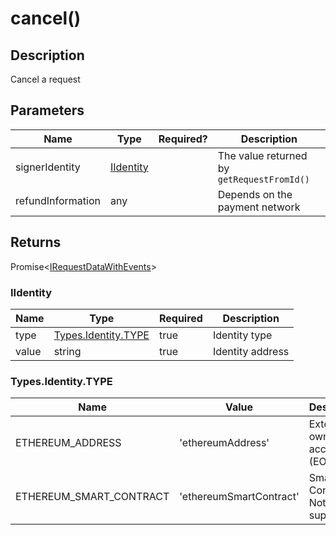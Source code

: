 # cancel()

## Description

Cancel a request

## Parameters

<table data-full-width="true"><thead><tr><th>Name</th><th>Type</th><th data-type="select">Required?</th><th>Description</th></tr></thead><tbody><tr><td>signerIdentity</td><td><a href="cancel.md#iidentity">IIdentity</a></td><td></td><td>The value returned by <code>getRequestFromId()</code></td></tr><tr><td>refundInformation</td><td>any</td><td></td><td>Depends on the payment network</td></tr></tbody></table>

## Returns

Promise<[IRequestDataWithEvents](../irequestdatawithevents.md)>

### IIdentity

<table data-full-width="true"><thead><tr><th>Name</th><th>Type</th><th data-type="checkbox">Required</th><th>Description</th></tr></thead><tbody><tr><td>type</td><td><a href="cancel.md#types.identity.type">Types.Identity.TYPE</a></td><td>true</td><td>Identity type</td></tr><tr><td>value</td><td>string</td><td>true</td><td>Identity address</td></tr></tbody></table>

### Types.Identity.TYPE

<table data-full-width="true"><thead><tr><th>Name</th><th>Value</th><th>Description</th></tr></thead><tbody><tr><td>ETHEREUM_ADDRESS</td><td>'ethereumAddress'</td><td>Externally owned account (EOA)</td></tr><tr><td>ETHEREUM_SMART_CONTRACT</td><td>'ethereumSmartContract'</td><td>Smart Contract. Not supported.</td></tr></tbody></table>
